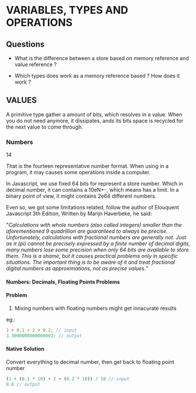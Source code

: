 # VARIABLES, TYPES AND OPERATIONS

## Questions

- What is the difference between a store based on memory reference and value reference ?

- Which types does work as a memory reference based ? How does it work ?

## VALUES

A primitive type gather a amount of bits, which resolves in a value. When you do not need anymore, it dissipates, ands its bits space is recycled for the next value to come through.

### Numbers

14

That is the fourteen representative number format. When using in a program, it may causes some operations inside a computer.

In Javascript, we use fixed 64 bits for represent a store number. Which in decimal number, it can contains a 10eN+-, which means has a limit. In a binary point of view, it might contains 2e64 different numbers.

Even so, we got some limitations related, follow the author of Elouquent Javascript 3th Edition, Written by Marijn Haverbeke, he said:

"_Calculations with whole numbers (also called integers) smaller than the aforementioned 9 quadrillion are guaranteed to always be precise. Unfortunately, calculations with fractional numbers are generally not. Just as π (pi) cannot be precisely expressed by a finite number of decimal digits, many numbers lose some precision when only 64 bits are available to store them. This is a shame, but it causes practical problems only in specific situations. The important thing is to be aware of it and treat fractional digital numbers as approximations, not as precise values._"

#### Numbers: Decimals, Floating Points Problems

#### Problem

1. Mixing numbers with floating numbers might get innacurate results

eg.:

```javascript
1 + 0.1 + 2 + 0.2; // input
3.3000000000000003; // output
```

#### Native Solution

Convert everything to decimal number, then get back to floating point number

```javascript
(1 + (0.1 * 10) + 2 + (0.2 * 10)) / 10 // input
0.6 // output
```

